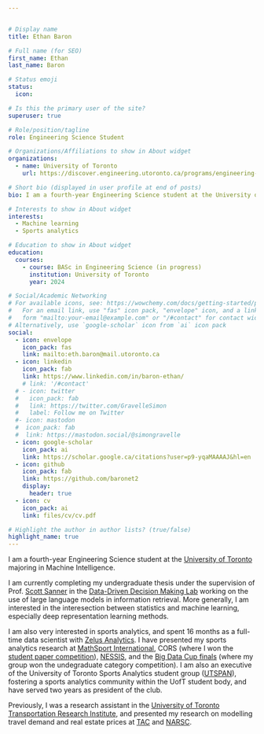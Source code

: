 ```yaml
---


# Display name
title: Ethan Baron

# Full name (for SEO)
first_name: Ethan
last_name: Baron

# Status emoji
status:
  icon:

# Is this the primary user of the site?
superuser: true

# Role/position/tagline
role: Engineering Science Student

# Organizations/Affiliations to show in About widget
organizations:
  - name: University of Toronto
    url: https://discover.engineering.utoronto.ca/programs/engineering-programs/engineering-science/

# Short bio (displayed in user profile at end of posts)
bio: I am a fourth-year Engineering Science student at the University of Toronto.

# Interests to show in About widget
interests:
  - Machine learning
  - Sports analytics

# Education to show in About widget
education:
  courses:
    - course: BASc in Engineering Science (in progress)
      institution: University of Toronto
      year: 2024

# Social/Academic Networking
# For available icons, see: https://wowchemy.com/docs/getting-started/page-builder/#icons
#   For an email link, use "fas" icon pack, "envelope" icon, and a link in the
#   form "mailto:your-email@example.com" or "/#contact" for contact widget.
# Alternatively, use `google-scholar` icon from `ai` icon pack
social:
  - icon: envelope
    icon_pack: fas
    link: mailto:eth.baron@mail.utoronto.ca
  - icon: linkedin
    icon_pack: fab
    link: https://www.linkedin.com/in/baron-ethan/
    # link: '/#contact'
  # - icon: twitter
  #   icon_pack: fab
  #   link: https://twitter.com/GravelleSimon
  #   label: Follow me on Twitter
  #- icon: mastodon
  #  icon_pack: fab
  #  link: https://mastodon.social/@simongravelle
  - icon: google-scholar
    icon_pack: ai
    link: https://scholar.google.ca/citations?user=p9-yqaMAAAAJ&hl=en
  - icon: github
    icon_pack: fab
    link: https://github.com/baronet2
    display:
      header: true
  - icon: cv
    icon_pack: ai
    link: files/cv/cv.pdf

# Highlight the author in author lists? (true/false)
highlight_name: true
---
```


I am a fourth-year Engineering Science student at the [University of Toronto](https://discover.engineering.utoronto.ca/programs/engineering-programs/) majoring in Machine Intelligence.

I am currently completing my undergraduate thesis under the supervision of Prof. [Scott Sanner](https://d3m.mie.utoronto.ca/members/ssanner/) in the [Data-Driven Decision Making Lab](https://d3m.mie.utoronto.ca/) working on the use of large language models in information retrieval. More generally, I am interested in the interesection between statistics and machine learning, especially deep representation learning methods.

I am also very interested in sports analytics, and spent 16 months as a full-time data scientist with [Zelus Analytics](https://zelusanalytics.com/). I have presented my sports analytics research at [MathSport International](http://www.mathsportinternational.com/index.html), CORS (where I won the [student paper competition](https://www.cors.ca/?q=content/student-paper-competition#3)), [NESSIS](https://www.nessis.org/nessis21.html), and the [Big Data Cup finals](https://www.youtube.com/watch?v=QcfcsO8A3k0) (where my group won the undegraduate category competition). I am also an executive of the University of Toronto Sports Analytics student group ([UTSPAN](https://sportsanalytics.sa.utoronto.ca/)), fostering a sports analytics community within the UofT student body, and have served two years as president of the club.

Previously, I was a research assistant in the [University of Toronto Transportation Research Institute](https://uttri.utoronto.ca/), and presented my research on modelling travel demand and real estate prices at [TAC](https://www.tac-atc.ca/en/conference) and [NARSC](https://www.narsc.org/newsite/conference/).
